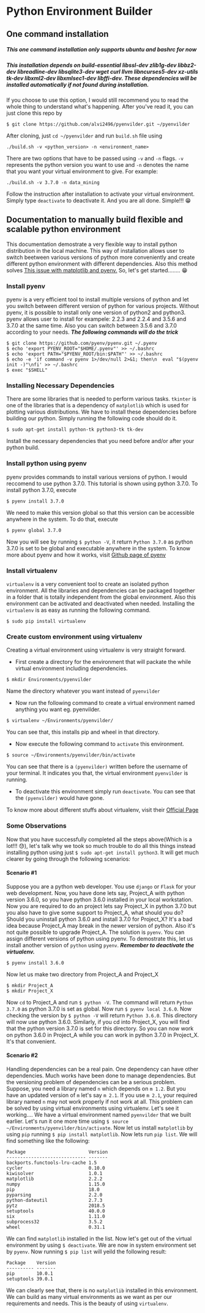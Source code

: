 # Python Environment Builder
## One command installation
##### This one command installation only supports ubuntu and bashrc for now
##### This installation depends on *build-essential libssl-dev zlib1g-dev libbz2-dev libreadline-dev libsqlite3-dev wget curl llvm libncurses5-dev xz-utils tk-dev libxml2-dev libxmlsec1-dev libffi-dev*. These dependencies will be installed automatically if not found during installation. 
If you choose to use this option, I would still recommend you to read the whole thing to understand what's happening. After you've read it, you can just clone this repo by 
```shell
$ git clone https://github.com/alvi2496/pyenvilder.git ~/pyenvilder
```
After cloning, just `cd ~/pyenvilder` and run `build.sh` file using
```shell
./build.sh -v <python_version> -n <environment_name>
```
There are two options that have to be passed using `-v` and `-n` flags. `-v` represents the python version you want to use and `-n` denotes the name that you want your virtual environment to give. For example: 
```shell
./build.sh -v 3.7.0 -n data_mining
```
Follow the instruction after installation to activate your virtual environment. Simply type `deactivate` to deactivate it.
And you are all done. Simple!!! :grin:
## Documentation to manually build flexible and scalable python environment
This documentation demostrate a very flexible way to install python distribution in the local machine. This way of installation allows user to switch beetween various versions of python more conveniently and create different python environment with different dependencies. Also this method solves [This issue with matplotlib and pyenv.](https://github.com/pyenv/pyenv-virtualenv/issues/140) So, let's get started........ :grin:
### Install pyenv
pyenv is a very efficient tool to install multiple versions of python and let you switch between different version of python for various projects. Without pyenv, it is possible to install only one version of python2 and python3. pyenv allows user to install for exampele: 2.2.3 and 2.2.4 and 3.5.6 and 3.7.0 at the same time. Also you can switch between 3.5.6 and 3.7.0 according to your needs. ***The following commands will do the trick***
```shell
$ git clone https://github.com/pyenv/pyenv.git ~/.pyenv
$ echo 'export PYENV_ROOT="$HOME/.pyenv"' >> ~/.bashrc
$ echo 'export PATH="$PYENV_ROOT/bin:$PATH"' >> ~/.bashrc
$ echo -e 'if command -v pyenv 1>/dev/null 2>&1; then\n  eval "$(pyenv init -)"\nfi' >> ~/.bashrc
$ exec "$SHELL"
```
### Installing Necessary Dependencies
There are some libraries that is needed to perform various tasks. `tkinter` is one of the libraries that is a dependency of `matplotlib` which is used for plotting various distributions. We have to install these dependencies before building our python. Simply running the following code should do it.
```shell
$ sudo apt-get install python-tk python3-tk tk-dev
```
Install the necessary dependencies that you need before and/or after your python build.
### Install python using pyenv
pyenv provides commands to install various versions of python. I would reccomend to use python 3.7.0. This tutorial is shown using python 3.7.0. To install python 3.7.0, execute
```shell
$ pyenv install 3.7.0
```
We need to make this version global so that this version can be accessible anywhere in the system. To do that, execute
```shell
$ pyenv global 3.7.0
```
Now you will see by running `$ python -V`, it return `Python 3.7.0` as python 3.7.0 is set to be global and executable anywhere in the system.
To know more about pyenv and how it works, visit [Github page of pyenv](https://github.com/pyenv/pyenv)
### Install virtualenv
`virtualenv` is a very convenient tool to create an isolated python environment. All the libraries and dependencies can be packaged together in a folder that is totally independent from the global environment. Also this environment can be activated and deactivated when needed. Installing the `virtualenv` is as easy as running the following command.
```shell
$ sudo pip install virtualenv
```
### Create custom environment using virtualenv
Creating a virtual environment using virtualenv is very straight forward. 
- First create a directory for the environment that will packate the while virtual environment including dependencies.
```shell
$ mkdir Environments/pyenvilder
```
Name the directory whatever you want instead of `pyenvilder`
- Now run the following command to create a virtual environment named anything you want eg. pyenvilder.
```shell
$ virtualenv ~/Environments/pyenvilder/
```
You can see that, this installs pip and wheel in that directory.
- Now execute the following command to `activate` this environment.
```shell
$ source ~/Environments/pyenvilder/bin/activate
```
You can see that there is a `(pyenvilder)` written before the username of your terminal. It indicates you that, the virtual environment `pyenvilder` is running.
- To deactivate this environment simply run `deactivate`. You can see that the `(pyenvilder)` would have gone.

To know more about different stuffs about virtualenv, visit their [Official Page](https://virtualenv.pypa.io/en/stable/installation/)
### Some Observations
Now that you have successfully completed all the steps above(Which is a lot!!! :sweat:), let's talk why we took so much trouble to do all this things instead installing python using just `$ sudo apt-get install python3`. It will get much clearer by going through the following scenarios:
#### Scenario #1
Suppose you are a python web developer. You use `django` or `Flask` for your web development. Now, you have done lets say, Project_A with python version 3.6.0, so you have python 3.6.0 installed in your local workstation. Now you are required to do an project lets say Project_X in python 3.7.0 but you also have to give some support to Project_A, what should you do? Should you uninstall python 3.6.0 and install 3.7.0 for Project_X? It's a bad idea because Project_A may break in the newer version of python. Also it's not quite possible to upgrade Project_A. The solution is `pyenv`. You can assign different versions of python using pyenv. To demostrate this, let us install another version of `python` using `pyenv`. ***Remember to deactivate the virtualenv.***
```shell
$ pyenv install 3.6.0
```
Now let us make two directory from Project_A and Project_X
```shell
$ mkdir Project_A
$ mkdir Project_X
```
Now `cd` to Project_A and run `$ python -V`. The command will return `Python 3.7.0` as python 3.7.0 is set as global. Now run `$ pyenv local 3.6.0`. Now checking the version by `$ python -V` will return `Python 3.6.0`. This directory will now use python 3.6.0. Similarly, if you cd into Project_X, you will find that the python version 3.7.0 is set for this directory. So you can now work on python 3.6.0 in Project_A while you can work in python 3.7.0 in Project_X. It's that convenient.
#### Scenario #2
Handling dependencies can be a real pain. One dependency can have other dependencies. Much works have been done to manage dependencies. But the versioning problem of dependencies can be a serious problem. Suppose, you need a library named `n` which depends on `m 1.2`. But you have an updated version of `m` let's say `m 2.1`. If you use `m 2.1`, your required library named `n` may not work properly if not work at all. This problem can be solved by using virtual environments using virtualenv. Let's see it working....
We have a virtual environment named `pyenvilder` that we built earlier. Let's run it one more time using `$ source ~/Environments/pyenvilder/bin/activate`. Now let us install `matplotlib` by using `pip` running `$ pip install matplotlib`. Now lets run `pip list`. We will find something like the following:
```
Package                       Version
----------------------------- -------
backports.functools-lru-cache 1.5    
cycler                        0.10.0 
kiwisolver                    1.0.1  
matplotlib                    2.2.2  
numpy                         1.15.0 
pip                           18.0   
pyparsing                     2.2.0  
python-dateutil               2.7.3  
pytz                          2018.5 
setuptools                    40.0.0 
six                           1.11.0 
subprocess32                  3.5.2  
wheel                         0.31.1
```
We can find `matplotlib` installed in the list.
Now let's get out of the virtual environment by using `$ deactivate`. We are now in system environment set by `pyenv`. Now running `$ pip list` will yeild the following result:
```
Package    Version
---------- -------
pip        10.0.1 
setuptools 39.0.1
```
We can clearly see that, there is no `matplotlib` installed in this environment. We can build as many virtual environments as we want as per our requirements and needs. This is the beauty of using `virtualenv`.
